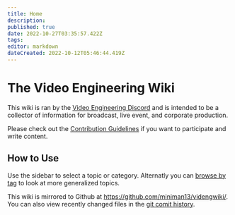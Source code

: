 ```yaml
---
title: Home
description: 
published: true
date: 2022-10-27T03:35:57.422Z
tags: 
editor: markdown
dateCreated: 2022-10-12T05:46:44.419Z
---
```


# The Video Engineering Wiki
 
This wiki is ran by the [Video Engineering Discord](https://discord.gg/XdDkQv5SNM) and is intended to be a collector of information for broadcast, live event, and corporate production.

Please check out the [Contribution Guidelines](/contribution) if you want to participate and write content.

## How to Use
Use the sidebar to select a topic or category. Alternatly you can [browse by tag](https://videng.wiki/t) to look at more generalized topics.


This wiki is mirrored to Github at https://github.com/miniman13/videngwiki/. You can also view recently changed files in the [git comit history](https://github.com/miniman13/videngwiki/commits/main).